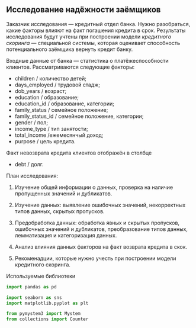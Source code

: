 ## Исследование надёжности заёмщиков

Заказчик исследования — кредитный отдел банка. Нужно разобраться, какие факторы влияют на факт погашения кредита в срок. Результаты исследования будут учтены при построении модели *кредитного скоринга* — специальной системы, которая оценивает способность потенциального заёмщика вернуть кредит банку.

Входные данные от банка — статистика о платёжеспособности клиентов. Рассматриваются следующие факторы:

- children / количество детей;
- days_employed / трудовой стадж;
- dob_years / возраст;
- education / образование;
- education_id / образование, категории;
- family_status / семейное положение;
- family_status_id / семейное положение, категории;
- gender / пол;
- income_type / тип занятости;
- total_income /ежемесянчый доход;	
- purpose / цель кредита.

Факт невозврата кредита клиентов отображён в столбце 

- debt / долг.

План исследования:

1) Изучение общей информации о данных, проверка на наличие пропущенных значений и дубликатов.

2) Изучение данных: выявление ошибочных значений, некорректных типов данных, скрытых пропусков.

3) Предобработка данных: обработка явных и скрытых пропусков, ошибочных значений и дубликатов, преобразование типов данных, лемматизация и категоризация данных.

4) Анализ влияния данных факторов на факт возврата кредита в скок.

5) Рекоменадции, которые нужно учесть при построении модели кредитного скоринга.

Используемые библиотеки

```python
import pandas as pd

import seaborn as sns
import matplotlib.pyplot as plt

from pymystem3 import Mystem
from collections import Counter
```